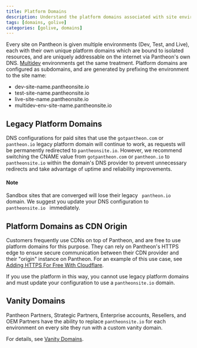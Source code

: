 ```yaml
---
title: Platform Domains
description: Understand the platform domains associated with site environments on Pantheon.
tags: [domains, golive]
categories: [golive, domains]
---
```

Every site on Pantheon is given multiple environments (Dev, Test, and Live), each with their own unique platform domains which are bound to isolated resources, and are uniquely addressable on the internet via Pantheon's own DNS. [Multidev](/docs/multidev/) environments get the same treatment. Platform domains are configured as subdomains, and are generated by prefixing the environment to the site name:

- dev-site-name.pantheonsite.io
- test-site-name.pantheonsite.io
- live-site-name.pantheonsite.io
- multidev-env-site-name.pantheonsite.io

## Legacy Platform Domains

DNS configurations for paid sites that use the `gotpantheon.com` or `pantheon.io` legacy platform domain will continue to work, as requests will be permanently redirected to `pantheonsite.io`.  However, we recommend switching the CNAME value from `gotpantheon.com` or `pantheon.io` to `pantheonsite.io` within the domain's DNS provider to prevent unnecessary redirects and take advantage of uptime and reliability improvements.

<div class="alert alert-info" role="alert">
<h4 class="info">Note</h4>
<p>Sandbox sites that are converged will lose their legacy <code> pantheon.io </code> domain. We suggest you update your DNS configuration to <code> pantheonsite.io </code> immediately.</p>
</div>

## Platform Domains as CDN Origin

Customers frequently use CDNs on top of Pantheon, and are free to use platform domains for this purpose. They can rely on Pantheon's HTTPS edge to ensure secure communication between their CDN provider and their "origin" instance on Pantheon. For an example of this use case, see [Adding HTTPS For Free With Cloudflare](/docs/guides/cloudflare-enable-https/).

If you use the platform in this way, you cannot use legacy platform domains and must update your configuration to use a `pantheonsite.io` domain.

## Vanity Domains
Pantheon Partners, Strategic Partners, Enterprise accounts, Resellers, and OEM Partners have the ability to replace `pantheonsite.io` for each environment on every site they run with a custom vanity domain.

For details, see [Vanity Domains](/docs/vanity-domains/).
